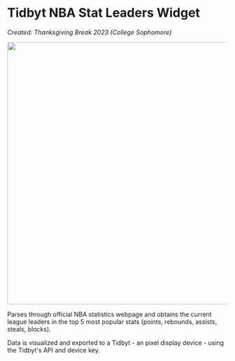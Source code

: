 # Tidbyt NBA Stat Leaders Widget

<i>Created: Thanksgiving Break 2023 (College Sophomore)</i>

<img src="example.gif" style="width: 600px" />

<p>Parses through official NBA statistics webpage and obtains the current league leaders in the top 5 most popular stats (points, rebounds, assists, steals, blocks).</p>
<p>Data is visualized and exported to a Tidbyt - an pixel display device - using the Tidbyt's API and device key.</p>
